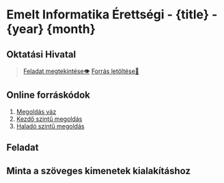 # Emelt Informatika Érettségi - {title} - {year} {month}

## Oktatási Hivatal 
> [Feladat megtekintése👁]({fl_url}) 
> [Forrás letöltése💾]({zip_url})

## Online forráskódok
1. [Megoldás váz](https://replit.com/@mscharni/{replit_starter_url})
2. [Kezdő szintű megoldás](https://replit.com/@mscharni/{replit_beginner_url})
2. [Haladó szintű megoldás](https://replit.com/@mscharni/{replit_anvanced_url})

## Feladat


## Minta a szöveges kimenetek kialakításhoz
```
```